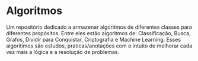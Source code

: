 # Algoritmos
Um repositório dedicado a armazenar algoritmos de diferentes classes para diferentes propósitos. Entre eles estão algoritmos de: Classificação, Busca, Grafos, Dividir para Conquistar, Criptografia e Machine Learning.
Esses algoritimos são estudos, praticas/anotações com o intuito de melhorar cada vez mais a lógica e a resolução de problemas.


